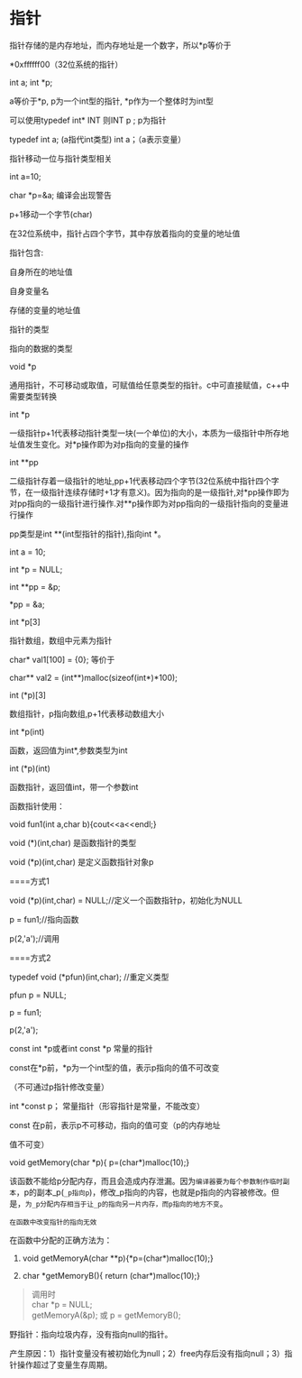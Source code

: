 # 指针

指针存储的是内存地址，而内存地址是一个数字，所以\*p等价于

\*0xffffff00（32位系统的指针）

int a; int \*p;

a等价于\*p, p为一个int型的指针, \*p作为一个整体时为int型

可以使用typedef int\* INT 则INT p ; p为指针

typedef int a; (a指代int类型) int a；（a表示变量）

指针移动一位与指针类型相关

int a=10;

char \*p=\&a; 编译会出现警告

p+1移动一个字节(char)

在32位系统中，指针占四个字节，其中存放着指向的变量的地址值

指针包含:

自身所在的地址值

自身变量名

存储的变量的地址值

指针的类型

指向的数据的类型

void \*p

通用指针，不可移动或取值，可赋值给任意类型的指针。c中可直接赋值，c++中需要类型转换

int \*p

一级指针p+1代表移动指针类型一块(一个单位)的大小，本质为一级指针中所存地址值发生变化。对\*p操作即为对p指向的变量的操作

int \*\*pp

二级指针存着一级指针的地址,pp+1代表移动四个字节(32位系统中指针四个字节，在一级指针连续存储时+1才有意义)。因为指向的是一级指针,对\*pp操作即为对pp指向的一级指针进行操作.对\*\*p操作即为对pp指向的一级指针指向的变量进行操作

pp类型是int \*\*(int型指针的指针),指向int \*。

int a = 10;

int \*p = NULL;

int \*\*pp = \&p;

\*pp = \&a;

int \*p[3]

指针数组，数组中元素为指针

char\* val1[100] = {0}; 等价于

char\*\* val2 = (int\*\*)malloc(sizeof(int\*)\*100);

int (\*p)[3]

数组指针，p指向数组,p+1代表移动数组大小

int \*p(int)

函数，返回值为int\*,参数类型为int

int (\*p)(int)

函数指针，返回值int，带一个参数int

函数指针使用：

void fun1(int a,char b){cout\<\<a\<\<endl;}

void (\*)(int,char) 是函数指针的类型

void (\*p)(int,char) 是定义函数指针对象p

====方式1

void (\*p)(int,char) = NULL;//定义一个函数指针p，初始化为NULL

p = fun1;//指向函数

p(2,'a');//调用

====方式2

typedef void (\*pfun)(int,char); //重定义类型

pfun p = NULL;

p = fun1;

p(2,'a');

const int \*p或者int const \*p 常量的指针

const在\*p前，\*p为一个int型的值，表示p指向的值不可改变

（不可通过p指针修改变量）

int \*const p； 常量指针（形容指针是常量，不能改变）

const 在p前，表示p不可移动，指向的值可变（p的内存地址

值不可变）

void getMemory(char \*p){ p=(char\*)malloc(10);}

该函数不能给p分配内存，而且会造成内存泄漏。因为`编译器要为每个参数制作临时副本`，p的副本_p(`_p指向p`)，修改_p指向的内容，也就是p指向的内容被修改。但是，`为_p分配内存相当于让_p的指向另一片内存，而p指向的地方不变`。

`在函数中改变指针的指向无效`

在函数中分配的正确方法为：

1. void getMemoryA(char \*\*p){\*p=(char\*)malloc(10);}

2. char \*getMemoryB(){ return (char\*)malloc(10);}

>调用时  
char \*p = NULL;  
getMemoryA(\&p); 或 p = getMemoryB();

野指针：指向垃圾内存，没有指向null的指针。

产生原因：1）指针变量没有被初始化为null；2）free内存后没有指向null；3）指针操作超过了变量生存周期。
